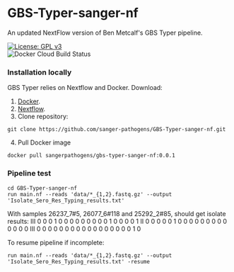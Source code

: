 # GBS-Typer-sanger-nf
An updated NextFlow version of Ben Metcalf's GBS Typer pipeline.

[![License: GPL v3](https://img.shields.io/badge/License-GPL%20v3-brightgreen.svg)](https://github.com/sanger-pathogens/GBS-Typer-sanger-nf/blob/master/LICENSE)   
![Docker Cloud Build Status](https://img.shields.io/docker/cloud/build/sangerpathogens/gbs-typer-sanger-nf)   

### Installation locally
GBS Typer relies on Nextflow and Docker.
Download:
1. [Docker](https://www.docker.com/).
2. [Nextflow](https://www.nextflow.io/).
3. Clone repository:
```
git clone https://github.com/sanger-pathogens/GBS-Typer-sanger-nf.git
```
4. Pull Docker image
```
docker pull sangerpathogens/gbs-typer-sanger-nf:0.0.1
```

### Pipeline test
```
cd GBS-Typer-sanger-nf
run main.nf --reads 'data/*_{1,2}.fastq.gz' --output 'Isolate_Sero_Res_Typing_results.txt'
```
With samples 26237_7#5, 26077_6#118 and 25292_2#85, should get isolate results:
III	0	0	0	1	0	0	0	0	0	0	0	0	0	1	0	0	0	0	1
II	0	0	0	0	0	1	0	0	0	0	0	0	0	0	0	0	0	0	0
III	0	0	0	0	0	0	0	0	0	0	0	0	0	0	0	0	0	1	0

To resume pipeline if incomplete:
```
run main.nf --reads 'data/*_{1,2}.fastq.gz' --output 'Isolate_Sero_Res_Typing_results.txt' -resume
```
